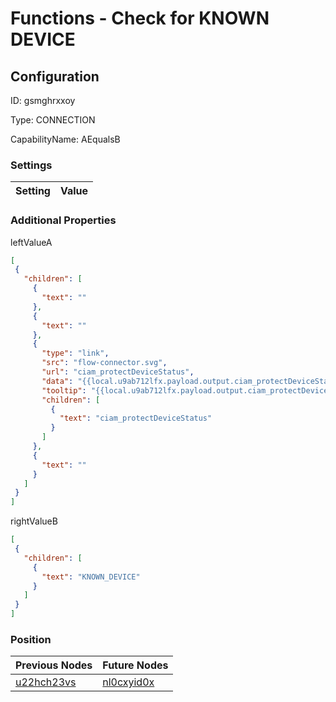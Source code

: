 # Functions - Check for KNOWN DEVICE
## Configuration
ID:  gsmghrxxoy

Type: CONNECTION 

CapabilityName: AEqualsB

### Settings
| Setting | Value  |
| :------------------------ | ---------------------------------------- |
 




### Additional Properties
leftValueA
 ```json 
[
  {
    "children": [
      {
        "text": ""
      },
      {
        "text": ""
      },
      {
        "type": "link",
        "src": "flow-connector.svg",
        "url": "ciam_protectDeviceStatus",
        "data": "{{local.u9ab712lfx.payload.output.ciam_protectDeviceStatus}}",
        "tooltip": "{{local.u9ab712lfx.payload.output.ciam_protectDeviceStatus}}",
        "children": [
          {
            "text": "ciam_protectDeviceStatus"
          }
        ]
      },
      {
        "text": ""
      }
    ]
  }
]
```


rightValueB
 ```json 
[
  {
    "children": [
      {
        "text": "KNOWN_DEVICE"
      }
    ]
  }
]
```




### Position
| Previous Nodes | Future Nodes |
| :------------- | ------------ |
| [u22hch23vs](./u22hch23vs.md) | [nl0cxyid0x](./nl0cxyid0x.md) |